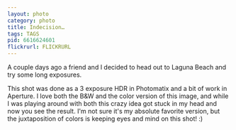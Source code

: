 ```yaml
---
layout: photo
category: photo
title: Indecision…
tags: TAGS
pid: 6616624601
flickrurl: FLICKRURL
---
```



A couple days ago a friend and I decided to head out to Laguna Beach and try some long exposures.

This shot was done as a 3 exposure HDR in Photomatix and a bit of work in Aperture. I love both the B&W and the color version of this image, and while I was playing around with both this crazy idea got stuck in my head and now you see the result. I'm not sure it's my absolute favorite version, but the juxtaposition of colors is keeping eyes and mind on this shot! :)

